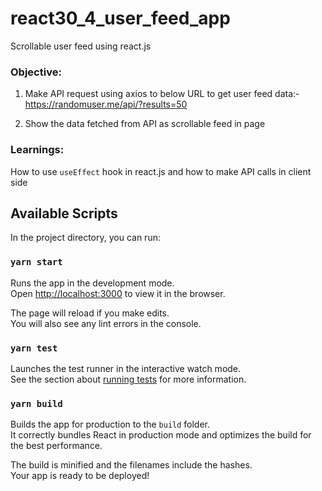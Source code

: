 # react30_4_user_feed_app
Scrollable user feed using react.js

### Objective:
1. Make API request using axios to below URL to get user feed data:-   
https://randomuser.me/api/?results=50

2. Show the data fetched from API as scrollable feed in page

### Learnings:
How to use `useEffect` hook in react.js and how to make API calls in client side

## Available Scripts

In the project directory, you can run:

### `yarn start`

Runs the app in the development mode.<br />
Open [http://localhost:3000](http://localhost:3000) to view it in the browser.

The page will reload if you make edits.<br />
You will also see any lint errors in the console.

### `yarn test`

Launches the test runner in the interactive watch mode.<br />
See the section about [running tests](https://facebook.github.io/create-react-app/docs/running-tests) for more information.

### `yarn build`

Builds the app for production to the `build` folder.<br />
It correctly bundles React in production mode and optimizes the build for the best performance.

The build is minified and the filenames include the hashes.<br />
Your app is ready to be deployed!
